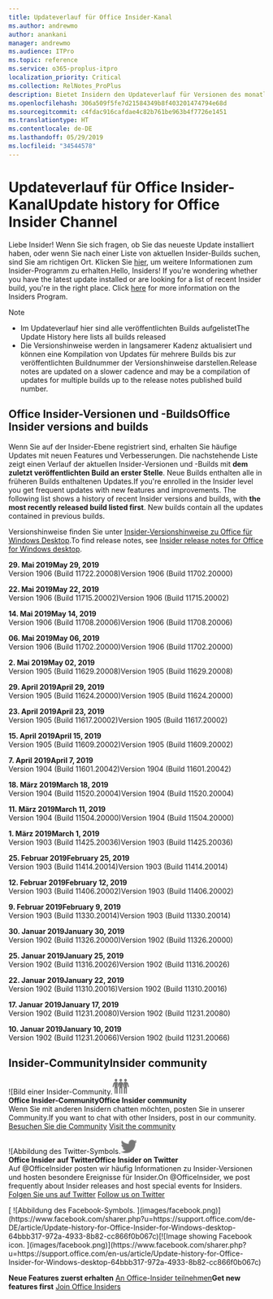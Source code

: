 ```yaml
---
title: Updateverlauf für Office Insider-Kanal
ms.author: andrewmo
author: anankani
manager: andrewmo
ms.audience: ITPro
ms.topic: reference
ms.service: o365-proplus-itpro
localization_priority: Critical
ms.collection: RelNotes_ProPlus
description: Bietet Insidern den Updateverlauf für Versionen des monatlichen Kanals (Insider Fast) für Windows Desktop.
ms.openlocfilehash: 306a509f5fe7d21584349b8f403201474794e68d
ms.sourcegitcommit: c4fdac916cafdae4c82b761be963b4f7726e1451
ms.translationtype: HT
ms.contentlocale: de-DE
ms.lasthandoff: 05/29/2019
ms.locfileid: "34544578"
---
```

# <a name="update-history-for-office-insider-channel"></a><span data-ttu-id="49dad-103">Updateverlauf für Office Insider-Kanal</span><span class="sxs-lookup"><span data-stu-id="49dad-103">Update history for Office Insider Channel</span></span>

<span data-ttu-id="49dad-p101">Liebe Insider! Wenn Sie sich fragen, ob Sie das neueste Update installiert haben, oder wenn Sie nach einer Liste von aktuellen Insider-Builds suchen, sind Sie am richtigen Ort. Klicken Sie [hier](https://insider.office.com/), um weitere Informationen zum Insider-Programm zu erhalten.</span><span class="sxs-lookup"><span data-stu-id="49dad-p101">Hello, Insiders! If you're wondering whether you have the latest update installed or are looking for a list of recent Insider build, you're in the right place. Click [here](https://insider.office.com/) for more information on the Insiders Program.</span></span>

> [!NOTE]
> - <span data-ttu-id="49dad-107">Im Updateverlauf hier sind alle veröffentlichten Builds aufgelistet</span><span class="sxs-lookup"><span data-stu-id="49dad-107">The Update History here lists all builds released</span></span>
> - <span data-ttu-id="49dad-108">Die Versionshinweise werden in langsamerer Kadenz aktualisiert und können eine Kompilation von Updates für mehrere Builds bis zur veröffentlichten Buildnummer der Versionshinweise darstellen.</span><span class="sxs-lookup"><span data-stu-id="49dad-108">Release notes are updated on a slower cadence and may be a compilation of updates for multiple builds up to the release notes published build number.</span></span>



## <a name="office-insider-versions-and-builds"></a><span data-ttu-id="49dad-109">Office Insider-Versionen und -Builds</span><span class="sxs-lookup"><span data-stu-id="49dad-109">Office Insider versions and builds</span></span>

<span data-ttu-id="49dad-p102">Wenn Sie auf der Insider-Ebene registriert sind, erhalten Sie häufige Updates mit neuen Features und Verbesserungen. Die nachstehende Liste zeigt einen Verlauf der aktuellen Insider-Versionen und -Builds mit **dem zuletzt veröffentlichten Build an erster Stelle**. Neue Builds enthalten alle in früheren Builds enthaltenen Updates.</span><span class="sxs-lookup"><span data-stu-id="49dad-p102">If you're enrolled in the Insider level you get frequent updates with new features and improvements. The following list shows a history of recent Insider versions and builds, with **the most recently released build listed first**. New builds contain all the updates contained in previous builds.</span></span> 

<span data-ttu-id="49dad-113">Versionshinweise finden Sie unter [Insider-Versionshinweise zu Office für Windows Desktop](https://docs.microsoft.com/de-DE/OfficeUpdates/release-notes-office-insider).</span><span class="sxs-lookup"><span data-stu-id="49dad-113">To find release notes, see [Insider release notes for Office for Windows desktop](https://docs.microsoft.com/en-us/OfficeUpdates/release-notes-office-insider).</span></span>

[//]: # (NICHT ENTFERNEN)

<span data-ttu-id="49dad-115">**29. Mai 2019**</span><span class="sxs-lookup"><span data-stu-id="49dad-115">**May 29, 2019**</span></span><br/>
<span data-ttu-id="49dad-116">Version 1906 (Build 11722.20008)</span><span class="sxs-lookup"><span data-stu-id="49dad-116">Version 1906 (Build 11702.20000)</span></span><br/>

<span data-ttu-id="49dad-117">**22. Mai 2019**</span><span class="sxs-lookup"><span data-stu-id="49dad-117">**May 22, 2019**</span></span><br/> <span data-ttu-id="49dad-118">Version 1906 (Build 11715.20002)</span><span class="sxs-lookup"><span data-stu-id="49dad-118">Version 1906 (Build 11715.20002)</span></span><br/> 

<span data-ttu-id="49dad-119">**14. Mai 2019**</span><span class="sxs-lookup"><span data-stu-id="49dad-119">**May 14, 2019**</span></span><br/> <span data-ttu-id="49dad-120">Version 1906 (Build 11708.20006)</span><span class="sxs-lookup"><span data-stu-id="49dad-120">Version 1906 (Build 11708.20006)</span></span><br/>

<span data-ttu-id="49dad-121">**06. Mai 2019**</span><span class="sxs-lookup"><span data-stu-id="49dad-121">**May 06, 2019**</span></span><br/>
<span data-ttu-id="49dad-122">Version 1906 (Build 11702.20000)</span><span class="sxs-lookup"><span data-stu-id="49dad-122">Version 1906 (Build 11702.20000)</span></span><br/>

<span data-ttu-id="49dad-123">**2. Mai 2019**</span><span class="sxs-lookup"><span data-stu-id="49dad-123">**May 02, 2019**</span></span><br/>
<span data-ttu-id="49dad-124">Version 1905 (Build 11629.20008)</span><span class="sxs-lookup"><span data-stu-id="49dad-124">Version 1905 (Build 11629.20008)</span></span><br/>

<span data-ttu-id="49dad-125">**29. April 2019**</span><span class="sxs-lookup"><span data-stu-id="49dad-125">**April 29, 2019**</span></span><br/>
<span data-ttu-id="49dad-126">Version 1905 (Build 11624.20000)</span><span class="sxs-lookup"><span data-stu-id="49dad-126">Version 1905 (Build 11624.20000)</span></span><br/>

<span data-ttu-id="49dad-127">**23. April 2019**</span><span class="sxs-lookup"><span data-stu-id="49dad-127">**April 23, 2019**</span></span><br/> <span data-ttu-id="49dad-128">Version 1905 (Build 11617.20002)</span><span class="sxs-lookup"><span data-stu-id="49dad-128">Version 1905 (Build 11617.20002)</span></span><br/>

<span data-ttu-id="49dad-129">**15. April 2019**</span><span class="sxs-lookup"><span data-stu-id="49dad-129">**April 15, 2019**</span></span><br/> <span data-ttu-id="49dad-130">Version 1905 (Build 11609.20002)</span><span class="sxs-lookup"><span data-stu-id="49dad-130">Version 1905 (Build 11609.20002)</span></span><br/>

<span data-ttu-id="49dad-131">**7. April 2019**</span><span class="sxs-lookup"><span data-stu-id="49dad-131">**April 7, 2019**</span></span><br/> <span data-ttu-id="49dad-132">Version 1904 (Build 11601.20042)</span><span class="sxs-lookup"><span data-stu-id="49dad-132">Version 1904 (Build 11601.20042)</span></span><br/>

<span data-ttu-id="49dad-133">**18. März 2019**</span><span class="sxs-lookup"><span data-stu-id="49dad-133">**March 18, 2019**</span></span><br/> <span data-ttu-id="49dad-134">Version 1904 (Build 11520.20004)</span><span class="sxs-lookup"><span data-stu-id="49dad-134">Version 1904 (Build 11520.20004)</span></span><br/>

<span data-ttu-id="49dad-135">**11. März 2019**</span><span class="sxs-lookup"><span data-stu-id="49dad-135">**March 11, 2019**</span></span><br/> <span data-ttu-id="49dad-136">Version 1904 (Build 11504.20000)</span><span class="sxs-lookup"><span data-stu-id="49dad-136">Version 1904 (Build 11504.20000)</span></span><br/>

<span data-ttu-id="49dad-137">**1. März 2019**</span><span class="sxs-lookup"><span data-stu-id="49dad-137">**March 1, 2019**</span></span><br/> <span data-ttu-id="49dad-138">Version 1903 (Build 11425.20036)</span><span class="sxs-lookup"><span data-stu-id="49dad-138">Version 1903 (Build 11425.20036)</span></span><br/> 

<span data-ttu-id="49dad-139">**25. Februar 2019**</span><span class="sxs-lookup"><span data-stu-id="49dad-139">**February 25, 2019**</span></span><br/> <span data-ttu-id="49dad-140">Version 1903 (Build 11414.20014)</span><span class="sxs-lookup"><span data-stu-id="49dad-140">Version 1903 (Build 11414.20014)</span></span><br/> 

<span data-ttu-id="49dad-141">**12. Februar 2019**</span><span class="sxs-lookup"><span data-stu-id="49dad-141">**February 12, 2019**</span></span><br/> <span data-ttu-id="49dad-142">Version 1903 (Build 11406.20002)</span><span class="sxs-lookup"><span data-stu-id="49dad-142">Version 1903 (Build 11406.20002)</span></span><br/> 

<span data-ttu-id="49dad-143">**9. Februar 2019**</span><span class="sxs-lookup"><span data-stu-id="49dad-143">**February 9, 2019**</span></span><br/> <span data-ttu-id="49dad-144">Version 1903 (Build 11330.20014)</span><span class="sxs-lookup"><span data-stu-id="49dad-144">Version 1903 (Build 11330.20014)</span></span><br/> 

<span data-ttu-id="49dad-145">**30. Januar 2019**</span><span class="sxs-lookup"><span data-stu-id="49dad-145">**January 30, 2019**</span></span><br/> <span data-ttu-id="49dad-146">Version 1902 (Build 11326.20000)</span><span class="sxs-lookup"><span data-stu-id="49dad-146">Version 1902 (Build 11326.20000)</span></span><br/> 

<span data-ttu-id="49dad-147">**25. Januar 2019**</span><span class="sxs-lookup"><span data-stu-id="49dad-147">**January 25, 2019**</span></span><br/> <span data-ttu-id="49dad-148">Version 1902 (Build 11316.20026)</span><span class="sxs-lookup"><span data-stu-id="49dad-148">Version 1902 (Build 11316.20026)</span></span><br/> 

<span data-ttu-id="49dad-149">**22. Januar 2019**</span><span class="sxs-lookup"><span data-stu-id="49dad-149">**January 22, 2019**</span></span><br/> <span data-ttu-id="49dad-150">Version 1902 (Build 11310.20016)</span><span class="sxs-lookup"><span data-stu-id="49dad-150">Version 1902 (Build 11310.20016)</span></span><br/> 

<span data-ttu-id="49dad-151">**17. Januar 2019**</span><span class="sxs-lookup"><span data-stu-id="49dad-151">**January 17, 2019**</span></span><br/> <span data-ttu-id="49dad-152">Version 1902 (Build 11231.20080)</span><span class="sxs-lookup"><span data-stu-id="49dad-152">Version 1902 (Build 11231.20080)</span></span><br/>

<span data-ttu-id="49dad-153">**10. Januar 2019**</span><span class="sxs-lookup"><span data-stu-id="49dad-153">**January 10, 2019**</span></span><br/> <span data-ttu-id="49dad-154">Version 1902 (Build 11231.20066)</span><span class="sxs-lookup"><span data-stu-id="49dad-154">Version 1902 (build 11231.20066)</span></span><br/> 


## <a name="insider-community"></a><span data-ttu-id="49dad-155">Insider-Community</span><span class="sxs-lookup"><span data-stu-id="49dad-155">Insider community</span></span>

<span data-ttu-id="49dad-156">![Bild einer Insider-Community.</span><span class="sxs-lookup"><span data-stu-id="49dad-156">![Image showing insider community.</span></span> ](images/insidercommunity.png) <br/>
<span data-ttu-id="49dad-157">**Office Insider-Community**</span><span class="sxs-lookup"><span data-stu-id="49dad-157">**Office Insider community**</span></span><br/> <span data-ttu-id="49dad-158">Wenn Sie mit anderen Insidern chatten möchten, posten Sie in unserer Community.</span><span class="sxs-lookup"><span data-stu-id="49dad-158">If you want to chat with other Insiders, post in our community.</span></span><br/><span data-ttu-id="49dad-159"> 
[Besuchen Sie die Community](https://go.microsoft.com/fwlink/?linkid=843493)</span><span class="sxs-lookup"><span data-stu-id="49dad-159"> 
[Visit the community](https://go.microsoft.com/fwlink/?linkid=843493)</span></span><br/> 

<span data-ttu-id="49dad-160">![Abbildung des Twitter-Symbols.</span><span class="sxs-lookup"><span data-stu-id="49dad-160">![Image showing twitter icon.</span></span> ](images/twitter.png)<br/>
<span data-ttu-id="49dad-161">**Office Insider auf Twitter**</span><span class="sxs-lookup"><span data-stu-id="49dad-161">**Office Insider on Twitter**</span></span><br/> <span data-ttu-id="49dad-162">Auf @OfficeInsider posten wir häufig Informationen zu Insider-Versionen und hosten besondere Ereignisse für Insider.</span><span class="sxs-lookup"><span data-stu-id="49dad-162">On @OfficeInsider, we post frequently about Insider releases and host special events for Insiders.</span></span><br/><span data-ttu-id="49dad-163"> 
[Folgen Sie uns auf Twitter](https://go.microsoft.com/fwlink/?linkid=717717)</span><span class="sxs-lookup"><span data-stu-id="49dad-163"> 
[Follow us on Twitter](https://go.microsoft.com/fwlink/?linkid=717717)</span></span><br/> 

<span data-ttu-id="49dad-164">
  [
  ![Abbildung des Facebook-Symbols. ](images/facebook.png)](https://www.facebook.com/sharer.php?u=https://support.office.com/de-DE/article/Update-history-for-Office-Insider-for-Windows-desktop-64bbb317-972a-4933-8b82-cc866f0b067c)</span><span class="sxs-lookup"><span data-stu-id="49dad-164">[![Image showing Facebook icon. ](images/facebook.png)](https://www.facebook.com/sharer.php?u=https://support.office.com/en-us/article/Update-history-for-Office-Insider-for-Windows-desktop-64bbb317-972a-4933-8b82-cc866f0b067c)</span></span>


<span data-ttu-id="49dad-165">**Neue Features zuerst erhalten**
[An Office-Insider teilnehmen](https://insider.office.com/)</span><span class="sxs-lookup"><span data-stu-id="49dad-165">**Get new features first**
[Join Office Insiders](https://insider.office.com/)</span></span>